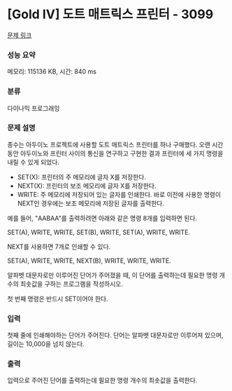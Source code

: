 # [Gold IV] 도트 매트릭스 프린터 - 3099 

[문제 링크](https://www.acmicpc.net/problem/3099) 

### 성능 요약

메모리: 115136 KB, 시간: 840 ms

### 분류

다이나믹 프로그래밍

### 문제 설명

<p>종수는 아두이노 프로젝트에 사용할 도트 매트릭스 프린터를 하나 구매했다. 오랜 시간동안 아두이노와 프린터 사이의 통신을 연구하고 구현한 결과 프린터에 세 가지 명령을 내릴 수 있게 되었다.</p>

<ul>
	<li>SET(X): 프린터의 주 메모리에 글자 X를 저장한다.</li>
	<li>NEXT(X): 프린터의 보조 메모리에 글자 X를 저장한다.</li>
	<li>WRITE: 주 메모리에 저장되어 있는 글자를 인쇄한다. 바로 이전에 사용한 명령이 NEXT인 경우에는 보조 메모리에 저장된 글자를 출력한다.</li>
</ul>

<p>예를 들어, "AABAA"를 출력하려면 아래와 같은 명령 8개를 입력하면 된다.</p>

<p>SET(A), WRITE, WRITE, SET(B), WRITE, SET(A), WRITE, WRITE. </p>

<p>NEXT를 사용하면 7개로 인쇄할 수 있다.</p>

<p>SET(A), WRITE, WRITE, NEXT(B), WRITE, WRITE, WRITE. </p>

<p>알파벳 대문자로만 이루어진 단어가 주어졌을 때, 이 단어를 출력하는데 필요한 명령 개수의 최솟값을 구하는 프로그램을 작성하시오.</p>

<p>첫 번째 명령은 반드시 SET이어야 한다.</p>

### 입력 

 <p>첫째 줄에 인쇄해야하는 단어가 주어진다. 단어는 알파벳 대문자로만 이루어져 있으며, 길이는 10,000을 넘지 않는다. </p>

### 출력 

 <p>입력으로 주어진 단어를 출력하는데 필요한 명령 개수의 최솟값을 출력한다.</p>

